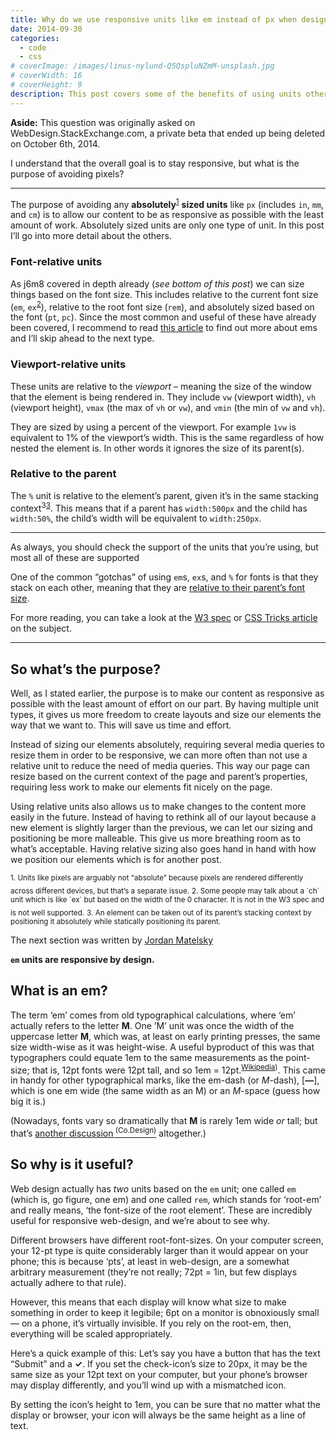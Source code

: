 ```yaml
---
title: Why do we use responsive units like em instead of px when designing responsive sites?
date: 2014-09-30
categories:
  - code
  - css
# coverImage: /images/linus-nylund-Q5QspluNZmM-unsplash.jpg
# coverWidth: 16
# coverHeight: 9
description: This post covers some of the benefits of using units other than pixels when designing responsive sites.
---
```


<div class="aside">
    <strong>Aside:</strong> This question was originally asked on WebDesign.StackExchange.com, a private beta that ended up being deleted on October 6th, 2014.
</div>

<p>I understand that the overall goal is to stay responsive, but what is the purpose of avoiding pixels?</p>

<hr>

<p>The purpose of avoiding any <strong>absolutely</strong><sup class="footnote"><a href="#one">1</a></sup> <strong>sized units</strong> like <code>px</code> (includes <code>in</code>, <code>mm</code>, and <code>cm</code>) is to allow our content to be as responsive as possible with the least amount of work. Absolutely sized units are only one type of unit. In this post I’ll go into more detail about the others.</p>

<!--more-->

<h3>Font-relative units</h3>

<p>As j6m8 covered in depth already (<em>see bottom of this post</em>) we can size things based on the font size. This includes relative to the current font size (<code>em</code>, <code>ex</code><sup class="footnote"><a href="#two">2</a></sup>), relative to the root font size (<code>rem</code>), and absolutely sized based on the font (<code>pt</code>, <code>pc</code>). Since the most common and useful of these have already been covered, I recommend to read <a href="https://learn.scannerlicker.net/2014/07/31/so-how-much-is-an-em/">this article</a> to find out more about ems and I’ll skip ahead to the next type.</p>

<h3>Viewport-relative units</h3>

<p>These units are relative to the <em>viewport</em> – meaning the size of the window that the element is being rendered in. They include <code>vw</code> (viewport width), <code>vh</code> (viewport height), <code>vmax</code> (the max of <code>vh</code> or <code>vw</code>), and <code>vmin</code> (the min of <code>vw</code> and <code>vh</code>).</p>

<p>They are sized by using a percent of the viewport. For example <code>1vw</code> is equivalent to 1% of the viewport’s width. This is the same regardless of how nested the element is. In other words it ignores the size of its parent(s).</p>

<h3>Relative to the parent</h3>

<p>The <code>%</code> unit is relative to the element’s parent, given it’s in the same stacking context<sup class="footnote">3<a href="#three">3</a></sup>. This means that if a parent has <code>width:500px</code> and the child has <code>width:50%</code>, the child’s width will be equivalent to <code>width:250px</code>.</p>

<hr>

<p>As always, you should check the support of the units that you’re using, but most all of these are supported</p>

<p>One of the common “gotchas” of using <code>em</code>s, <code>ex</code>s, and <code>%</code> for fonts is that they stack on each other, meaning that they are <a href="https://jsfiddle.net/4md78ake/">relative to their parent’s font size</a>.</p>

<p>For more reading, you can take a look at the <a href="https://www.w3.org/TR/css3-values/#absolute-lengths">W3 spec</a> or <a href="https://css-tricks.com/the-lengths-of-css/">CSS Tricks article</a> on the subject.</p>

<hr>

<h2>So what’s the purpose?</h2>

<p>Well, as I stated earlier, the purpose is to make our content as responsive as possible with the least amount of effort on our part. By having multiple unit types, it gives us more freedom to create layouts and size our elements the way that we want to. This will save us time and effort.</p>

<p>Instead of sizing our elements absolutely, requiring several media queries to resize them in order to be responsive, we can more often than not use a relative unit to reduce the need of media queries. This way our page can resize based on the current context of the page and parent’s properties, requiring less work to make our elements fit nicely on the page.</p>

<p>Using relative units also allows us to make changes to the content more easily in the future. Instead of having to rethink all of our layout because a new element is slightly larger than the previous, we can let our sizing and positioning be more malleable. This give us more breathing room as to what’s acceptable. Having relative sizing also goes hand in hand with how we position our elements which is for another post.</p>

<p>
    <sub id="one">1. Units like pixels are arguably not “absolute” because pixels are rendered differently across different devices, but that’s a separate issue.</sub>
    <sub id="two">2. Some people may talk about a `ch` unit which is like `ex` but based on the width of the 0 character. It is not in the W3 spec and is not well supported.</sub>
    <sub id="three">3. An element can be taken out of its parent’s stacking context by positioning it absolutely while statically positioning its parent.</sub>
</p>

<div class="aside">The next section was written by <a href="https://jordan.matelsky.com/">Jordan Matelsky</a></div>

<p><strong><code>em</code> units are responsive by design.</strong></p>

<h2>What is an em?</h2>

<p>The term ‘em’ comes from old typographical calculations, where ‘em’ actually refers to the letter <strong>M</strong>. One ’M’ unit was once the width of the uppercase letter <strong>M</strong>, which was, at least on early printing presses, the same size width-wise as it was height-wise. A useful byproduct of this was that typographers could equate 1em to the same measurements as the point-size; that is, 12pt fonts were 12pt tall, and so 1em = 12pt.<sup><a href="https://en.wikipedia.org/wiki/Em_(typography">Wikipedia</a>)</sup>. This came in handy for other typographical marks, like the em-dash (or <em>M</em>-dash), [<strong>—</strong>], which is one em wide (the same width as an M) or an <em>M</em>-space (guess how big it is.)</p>

<p>(Nowadays, fonts vary so dramatically that <strong>M</strong> is rarely 1em wide <em>or</em> tall; but that’s <a href="https://www.fastcodesign.com/3028436/why-garamond-wont-save-the-government-467-million-a-year">another discussion<sup> (Co.Design)</sup></a> altogether.)</p>

<h2>So why is it useful?</h2>

<p>Web design actually has <em>two</em> units based on the <code>em</code> unit; one called <code>em</code> (which is, go figure, one em) and one called <code>rem</code>, which stands for ‘root-em’ and really means, ‘the font-size of the root element’. These are incredibly useful for responsive web-design, and we’re about to see why.</p>

<p>Different browsers have different root-font-sizes. On your computer screen, your 12-pt type is quite considerably larger than it would appear on your phone; this is because ‘pts’, at least in web-design, are a somewhat arbitrary measurement (they’re not really; 72pt = 1in, but few displays actually adhere to that rule).</p>

<p>However, this means that each display will know what size to make something in order to keep it legibile; 6pt on a monitor is obnoxiously small — on a phone, it’s virtually invisible. If you rely on the root-em, then, everything will be scaled appropriately.</p>

<p>Here’s a quick example of this: Let’s say you have a button that has the text “Submit” and a <strong>✓</strong>. If you set the check-icon’s size to 20px, it may be the same size as your 12pt text on your computer, but your phone’s browser may display differently, and you’ll wind up with a mismatched icon.</p>

<p>By setting the icon’s height to 1em, you can be sure that no matter what the display or browser, your icon will always be the same height as a line of text.</p>
